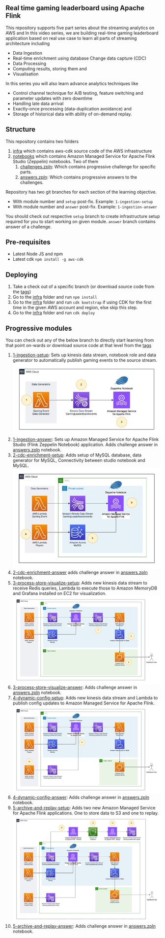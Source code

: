 ## Real time gaming leaderboard using Apache Flink

This repository supports five part series about the streaming analytics on AWS and In this video series, we are building
real-time gaming leaderboard application based on real use case to learn all parts of streaming architecture including

* Data Ingestion
* Real-time enrichment using database Change data capture (CDC)
* Data Processing
* Computing results, storing them and
* Visualisation

In this series you will also learn advance analytics techniques like

* Control channel technique for A/B testing, feature switching and parameter updates with zero downtime
* Handling late data arrival
* Exactly-once processing (data-duplication avoidance) and
* Storage of historical data with ability of on-demand replay.

## Structure

This repository contains two folders

1. [infra](infra) which contains aws-cdk source code of the AWS infrastructure
2. [notebooks](notebooks) which contains Amazon Managed Service for Apache Flink Studio (Zeppelin) notebooks. Two of
   them
    1. [challenges.zpln](notebooks/challenges.zpln): Which contains progressive challenge for specific parts.
    2. [answers.zpln](notebooks/answers.zpln): Which contains progressive answers to the challenges.

Repository has two git branches for each section of the learning objective.

- With module number and `setup` post-fix. Example: `1-ingestion-setup`
- With module number and `answer` post-fix. Example: `1-ingestion-answer`

You should check out respective `setup` branch to create infrastructure setup required for you to start working on given
module. `answer` branch contains answer of a challenge.

## Pre-requisites

- Latest Node JS and npm
- Latest cdk `npm install -g aws-cdk`

## Deploying

1. Take a check out of a specific branch (or download source code from
   the [tags](https://github.com/build-on-aws/real-time-gaming-leaderboard-apache-flink/tags))
2. Go to the [infra](infra) folder and run `npm install`
3. Go to the [infra](infra) folder and run `cdk bootstrap` if using CDK for the first time in the given AWS account and
   region, else skip this step.
4. Go to the [infra](infra) folder and run `cdk deploy`

## Progressive modules

You can check out any of the below branch to directly start learning from that point on-wards or download source code at
that level from the [tags](https://github.com/build-on-aws/real-time-gaming-leaderboard-apache-flink/tags)

1. [1-ingestion-setup](https://github.com/build-on-aws/real-time-gaming-leaderboard-apache-flink/tree/1-ingestion-setup):
   Sets up kinesis data stream, notebook role and data generator to automatically publish gaming
   events to the source stream.
   ![](./img/Architecture-1-ingestion.jpg)
2. [1-ingestion-answer](https://github.com/build-on-aws/real-time-gaming-leaderboard-apache-flink/tree/1-ingestion-answer):
   Sets up Amazon Managed Service for Apache Flink Studio (Flink Zeppelin Notebook) application. Adds challenge answer
   in [answers.zpln](notebooks/answers.zpln) notebook.
3. [2-cdc-enrichment-setup](https://github.com/build-on-aws/real-time-gaming-leaderboard-apache-flink/tree/2-cdc-enrichment-setup):
   Adds setup of MySQL database, data generator for MySQL, Connectivity between studio notebook and
   MySQL.
   ![](./img/Architecture-2-enrichment-mysql-cdc.jpg)
4. [2-cdc-enrichment-answer](https://github.com/build-on-aws/real-time-gaming-leaderboard-apache-flink/tree/2-cdc-enrichment-answer)
   adds challenge answer in [answers.zpln](notebooks/answers.zpln) notebook.
5. [3-process-store-visualize-setup](https://github.com/build-on-aws/real-time-gaming-leaderboard-apache-flink/tree/3-process-store-visualize-setup):
   Adds new kinesis data stream to receive Redis queries, Lambda to execute those to Amazon MemoryDB and Grafana
   installed on EC2 for visualization.
   ![](img/Architecture-3-processing-storage-redis-grafana.jpg)
6. [3-process-store-visualize-answer](https://github.com/build-on-aws/real-time-gaming-leaderboard-apache-flink/tree/3-process-store-visualize-answer):
   Adds challenge answer in [answers.zpln](notebooks/answers.zpln) notebook.
7. [4-dynamic-config-setup](https://github.com/build-on-aws/real-time-gaming-leaderboard-apache-flink/tree/4-dynamic-config-setup):
   Adds new kinesis data stream and Lambda to publish config updates to Amazon Managed Service for Apache
   Flink.
   ![](img/Architecture-4-dynamic-config.jpg)
8. [4-dynamic-config-answer](https://github.com/build-on-aws/real-time-gaming-leaderboard-apache-flink/tree/4-dynamic-config-answer):
   Adds challenge answer in [answers.zpln](notebooks/answers.zpln) notebook.
9. [5-archive-and-replay-setup](https://github.com/build-on-aws/real-time-gaming-leaderboard-apache-flink/tree/5-archive-and-replay-setup):
   Adds two new Amazon Managed Service for Apache Flink applications. One to store data to S3 and one to
   replay.
   ![](img/Architecture-5-late-arrival-exactly-once-history-replay.jpg)
10. [5-archive-and-replay-answer](https://github.com/build-on-aws/real-time-gaming-leaderboard-apache-flink/tree/5-archive-and-replay-answer):
    Adds challenge answer in [answers.zpln](notebooks/answers.zpln) notebook.